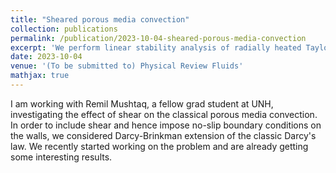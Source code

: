 ```yaml
---
title: "Sheared porous media convection"
collection: publications
permalink: /publication/2023-10-04-sheared-porous-media-convection
excerpt: 'We perform linear stability analysis of radially heated Taylor-Couette flow.'
date: 2023-10-04
venue: '(To be submitted to) Physical Review Fluids'
mathjax: true
---
```

I am working with Remil Mushtaq, a fellow grad student at UNH, investigating the effect of shear on the classical porous media convection. In order to include shear and hence impose no-slip boundary conditions on the walls, we considered Darcy-Brinkman extension of the classic Darcy's law. We recently started working on the problem and are already getting some interesting results. 
